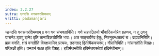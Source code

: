 ```yaml
---
index: 3.2.27
sutra: छन्दसि वनसनरक्षिमथाम्
vritti: padamanjari
---
```


 च्छन्दसि वनसनरक्षिमथाम्॥ वन षण संभक्ताविति। गणे सहपठितयो र्भौवादिकयोरेव ग्रहणम्, न तु ठ्वनु याचनेऽ ठ्षणु दानेऽ इति तानादिकयोरिति भावः। अत्र साहचर्यमेव हेतुः, निरनुबन्धकत्वं च। ब्रह्मवनिमिति। ब्रह्म वनति, क्षत्रं वनतीति विवक्षयामिन् प्रत्ययः, तदन्ताद् द्वितीयैकवचनम्। गौसनिमिति। गांसनतोति विग्रहः। पथिरक्षी इति। पन्थानं रक्षत इति विग्रहः। हविर्मथन्तीति हविर्मथयस्तेषां हदिर्मथीनाम्॥